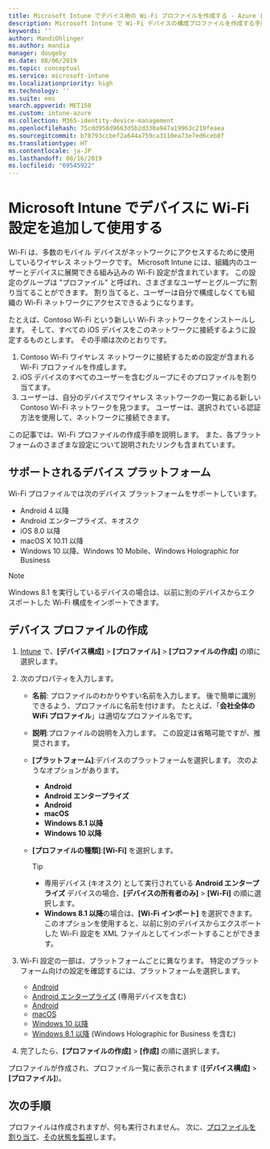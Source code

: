 ```yaml
---
title: Microsoft Intune でデバイス用の Wi-Fi プロファイルを作成する - Azure | Microsoft Docs
description: Microsoft Intune で Wi-Fi デバイスの構成プロファイルを作成する手順を説明します。 Android、Android エンタープライズ、Android キオスク、iOS、macOS、Windows 10 以降、Windows Holographic for Business 用のプロファイルを作成します。 これらのプロファイルは、証明書を使用するための Wi-Fi 接続の作成、EAP の種類の選択、認証方法の選択、プロキシの有効化、その他に使用します。
keywords: ''
author: MandiOhlinger
ms.author: mandia
manager: dougeby
ms.date: 08/06/2019
ms.topic: conceptual
ms.service: microsoft-intune
ms.localizationpriority: high
ms.technology: ''
ms.suite: ems
search.appverid: MET150
ms.custom: intune-azure
ms.collection: M365-identity-device-management
ms.openlocfilehash: 75cdd958d9663d5b2d330a947a19963c219feaea
ms.sourcegitcommit: b78793ccbef2a644a759ca3110ea73e7ed6ceb8f
ms.translationtype: HT
ms.contentlocale: ja-JP
ms.lasthandoff: 08/16/2019
ms.locfileid: "69545922"
---
```

# <a name="add-and-use-wi-fi-settings-on-your-devices-in-microsoft-intune"></a>Microsoft Intune でデバイスに Wi-Fi 設定を追加して使用する

Wi-Fi は、多数のモバイル デバイスがネットワークにアクセスするために使用しているワイヤレス ネットワークです。 Microsoft Intune には、組織内のユーザーとデバイスに展開できる組み込みの Wi-Fi 設定が含まれています。 この設定のグループは "プロファイル" と呼ばれ、さまざまなユーザーとグループに割り当てることができます。 割り当てると、ユーザーは自分で構成しなくても組織の Wi-Fi ネットワークにアクセスできるようになります。

たとえば、Contoso Wi-Fi という新しい Wi-Fi ネットワークをインストールします。 そして、すべての iOS デバイスをこのネットワークに接続するように設定するものとします。 その手順は次のとおりです。

1. Contoso Wi-Fi ワイヤレス ネットワークに接続するための設定が含まれる Wi-Fi プロファイルを作成します。
2. iOS デバイスのすべてのユーザーを含むグループにそのプロファイルを割り当てます。
3. ユーザーは、自分のデバイスでワイヤレス ネットワークの一覧にある新しい Contoso Wi-Fi ネットワークを見つます。 ユーザーは、選択されている認証方法を使用して、ネットワークに接続できます。

この記事では、Wi-Fi プロファイルの作成手順を説明します。 また、各プラットフォームのさまざまな設定について説明されたリンクも含まれています。

## <a name="supported-device-platforms"></a>サポートされるデバイス プラットフォーム

Wi-Fi プロファイルでは次のデバイス プラットフォームをサポートしています。

- Android 4 以降
- Android エンタープライズ、キオスク
- iOS 8.0 以降
- macOS X 10.11 以降
- Windows 10 以降、Windows 10 Mobile、Windows Holographic for Business

> [!NOTE]
> Windows 8.1 を実行しているデバイスの場合は、以前に別のデバイスからエクスポートした Wi-Fi 構成をインポートできます。

## <a name="create-a-device-profile"></a>デバイス プロファイルの作成

1. [Intune](https://go.microsoft.com/fwlink/?linkid=2090973) で、**[デバイス構成]** > **[プロファイル]** > **[プロファイルの作成]** の順に選択します。
2. 次のプロパティを入力します。

    - **名前**: プロファイルのわかりやすい名前を入力します。 後で簡単に識別できるよう、プロファイルに名前を付けます。 たとえば、「**会社全体の WiFi プロファイル**」は適切なプロファイル名です。
    - **説明**:プロファイルの説明を入力します。 この設定は省略可能ですが、推奨されます。
    - **[プラットフォーム]**:デバイスのプラットフォームを選択します。 次のようなオプションがあります。

      - **Android**
      - **Android エンタープライズ**
      - **Android**
      - **macOS**
      - **Windows 8.1 以降**
      - **Windows 10 以降**

    - **[プロファイルの種類]**:**[Wi-Fi]** を選択します。

      > [!TIP]
      >
      > - 専用デバイス (キオスク) として実行されている **Android エンタープライズ** デバイスの場合、**[デバイスの所有者のみ]** > **[Wi-Fi]** の順に選択します。
      > - **Windows 8.1 以降**の場合は、**[Wi-Fi インポート]** を選択できます。 このオプションを使用すると、以前に別のデバイスからエクスポートした Wi-Fi 設定を XML ファイルとしてインポートすることができます。

3. Wi-Fi 設定の一部は、プラットフォームごとに異なります。 特定のプラットフォーム向けの設定を確認するには、プラットフォームを選択します。

    - [Android](wi-fi-settings-android.md)
    - [Android エンタープライズ](wi-fi-settings-android-enterprise.md) (専用デバイスを含む)
    - [Android](wi-fi-settings-ios.md)
    - [macOS](wi-fi-settings-macos.md)
    - [Windows 10 以降](wi-fi-settings-windows.md)
    - [Windows 8.1 以降](wi-fi-settings-import-windows-8-1.md) (Windows Holographic for Business を含む)

4. 完了したら、**[プロファイルの作成]** > **[作成]** の順に選択します。

プロファイルが作成され、プロファイル一覧に表示されます (**[デバイス構成]** > **[プロファイル]**)。

## <a name="next-steps"></a>次の手順

プロファイルは作成されますが、何も実行されません。 次に、[プロファイルを割り当て](device-profile-assign.md)、[その状態を監視](device-profile-monitor.md)します。
